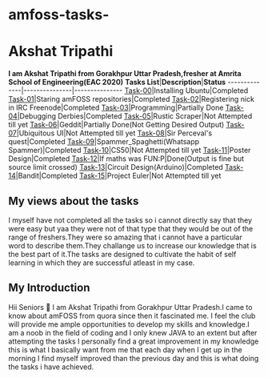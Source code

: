 # amfoss-tasks-
# Akshat Tripathi
**I am Akshat Tripathi from Gorakhpur Uttar Pradesh,fresher at Amrita School of Engineering(EAC 2020)**
**Tasks List**|**Description**|**Status**
--------------|---------------|---------------
[Task-00](https://github.com/Akshatji800/amfoss-tasks/tree/master/task-00)|Installing Ubuntu|Completed
[Task-01](https://github.com/Akshatji800/amfoss-tasks/tree/master/task-00)|Staring amFOSS repositories|Completed
[Task-02](https://github.com/Akshatji800/amfoss-tasks/tree/master/task-02)|Registering nick in IRC Freenode|Completed
[Task-03](https://github.com/Akshatji800/amfoss-tasks/tree/master/task-03)|Programming|Partially Done
[Task-04](https://github.com/Akshatji800/amfoss-tasks/tree/master/task-04)|Debugging Derbies|Completed
[Task-05](https://github.com/Akshatji800/amfoss-tasks/tree/master/task-05)|Rustic Scraper|Not Attempted till yet
[Task-06](https://github.com/Akshatji800/amfoss-tasks/tree/master/task-06)|Geddit|Partially Done(Not Getting Desired Output)
[Task-07](https://github.com/Akshatji800/amfoss-tasks/tree/master/task-07)|Ubiquitous UI|Not Attempted till yet
[Task-08](https://github.com/Akshatji800/amfoss-tasks/tree/master/task-08)|Sir Perceval's quest|Completed
[Task-09](https://github.com/Akshatji800/amfoss-tasks/tree/master/task-09)|Spammer_Spaghetti(Whatsapp Spammer)|Completed
[Task-10](https://github.com/Akshatji800/amfoss-tasks/tree/master/task-10)|CS50|Not Attempted till yet
[Task-11](https://github.com/Akshatji800/amfoss-tasks/tree/master/task-11)|Poster Design|Completed
[Task-12](https://github.com/Akshatji800/amfoss-tasks/tree/master/task-12)|If maths was FUN:P|Done(Output is fine but source limit crossed) 
[Task-13](https://github.com/Akshatji800/amfoss-tasks/tree/master/task-13)|Circuit Design(Arduino)|Completed
[Task-14](https://github.com/Akshatji800/amfoss-tasks/tree/master/task-14)|Bandit|Completed
[Task-15](https://github.com/Akshatji800/amfoss-tasks/tree/master/task-15)|Project Euler|Not Attempted till yet
## My views about the tasks
I myself have not completed all the tasks so i cannot directly say that they were easy but yaa they were not of that type that they 
would be out of the range of freshers.They were so amazing that i cannot have a particular word to describe them.They challange us to 
increase our knowledge that is the best part of it.The tasks are designed to cultivate the habit of self learning in which they are 
successful atleast in my case.
## My Introduction
Hii Seniors :pray: I am Akshat Tripathi from Gorakhpur Uttar Pradesh.I came to know about amFOSS from quora since then it fascinated me.
I feel the club will provide me ample opportunities to develop my skills and knowledge.I am a noob in the field of coding and I only knew 
JAVA to an extent but after attempting the tasks I personally find a great improvement in my knowledge this is what I basically want from 
me that each day when I get up in the morning I find myself improved than the previous day and this is what doing the tasks i have achieved.
